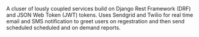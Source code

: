 A cluser of lously coupled services build on Django Rest Framework (DRF) and JSON Web Token (JWT) tokens.
Uses Sendgrid and Twilio for real time email and SMS notification to greet users on regestration and then
send scheduled scheduled and on demand reports.
